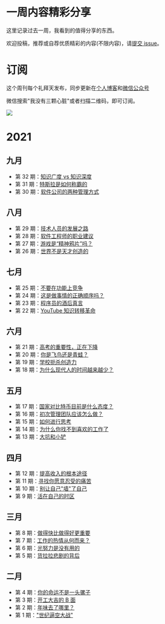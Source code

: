 # 一周内容精彩分享

这里记录过去一周，我看到的值得分享的东西。

欢迎投稿，推荐或自荐优质精彩的内容(不限内容)，请[提交 issue](https://github.com/wmyskxz/weekly/issues)。

# 订阅

这个周刊每个礼拜天发布，同步更新在[个人博客](https://www.wmyskxz.com/)和[微信公众号](https://weixin.sogou.com/weixin?type=1&s_from=input&query=wmyskxz&ie=utf8&_sug_=n&_sug_type_=&w=01019900&sut=1861&sst0=1612590375262&lkt=8%2C1612590373961%2C1612590375161)

微信搜索"我没有三颗心脏"或者扫描二维码，即可订阅。

![](https://cdn.jsdelivr.net/gh/wmyskxz/BlogImage02/2021-2-6/1612590449967-image.png)

# 2021
## 九月
- 第 32 期：[知识广度 vs 知识深度](https://github.com/wmyskxz/weekly/blob/main/doc/issue-32.md)
- 第 31 期：[特斯拉是如何称霸的](https://github.com/wmyskxz/weekly/blob/main/doc/issue-31.md)
- 第 30 期：[软件公司的两种管理方式](https://github.com/wmyskxz/weekly/blob/main/doc/issue-30.md)

## 八月
- 第 29 期：[技术人员的发展之路](https://github.com/wmyskxz/weekly/blob/main/doc/issue-29.md)
- 第 28 期：[软件工程师的职业建议](https://github.com/wmyskxz/weekly/blob/main/doc/issue-28.md)
- 第 27 期：[游戏是“精神鸦片”吗？](https://github.com/wmyskxz/weekly/blob/main/doc/issue-27.md)
- 第 26 期：[世界不是天才创造的](https://github.com/wmyskxz/weekly/blob/main/doc/issue-26.md)

## 七月
- 第 25 期：[不要在功能上竞争](https://github.com/wmyskxz/weekly/blob/main/doc/issue-25.md)
- 第 24 期：[这是做事情的正确顺序吗？](https://github.com/wmyskxz/weekly/blob/main/doc/issue-24.md)
- 第 23 期：[程序员的酒后真言](https://github.com/wmyskxz/weekly/blob/main/doc/issue-23.md)
- 第 22 期：[YouTube 知识转移革命](https://github.com/wmyskxz/weekly/blob/main/doc/issue-22.md)

## 六月
- 第 21 期：[高考的重要性，正在下降](https://github.com/wmyskxz/weekly/blob/main/doc/issue-21.md)
- 第 20 期：[你是飞鸟还是青蛙？](https://github.com/wmyskxz/weekly/blob/main/doc/issue-20.md)
- 第 19 期：[学校扼杀创造力](https://github.com/wmyskxz/weekly/blob/main/doc/issue-19.md)
- 第 18 期：[为什么现代人的时间越来越少？](https://github.com/wmyskxz/weekly/blob/main/doc/issue-18.md)

## 五月
- 第 17 期：[国家对比特币目前是什么态度？](https://github.com/wmyskxz/weekly/blob/main/doc/issue-17.md)
- 第 16 期：[初次管理团队应该怎么做？](https://github.com/wmyskxz/weekly/blob/main/doc/issue-16.md)
- 第 15 期：[如何进行思考](https://github.com/wmyskxz/weekly/blob/main/doc/issue-15.md)
- 第 14 期：[为什么你找不到喜欢的工作了](https://github.com/wmyskxz/weekly/blob/main/doc/issue-14.md)
- 第 13 期：[大坑和小铲](https://github.com/wmyskxz/weekly/blob/main/doc/issue-13.md)

## 四月
- 第 12 期：[提高收入的根本途径](https://github.com/wmyskxz/weekly/blob/main/doc/issue-12.md)
- 第 11 期：[寻找你愿意忍受的痛苦](https://github.com/wmyskxz/weekly/blob/main/doc/issue-11.md)
- 第 10 期：[别让自己"墙"了自己](https://github.com/wmyskxz/weekly/blob/main/doc/issue-10.md)
- 第 9 期：[活在自己的时区](https://github.com/wmyskxz/weekly/blob/main/doc/issue-9.md)

## 三月
- 第 8 期：[做得快比做得好更重要](https://github.com/wmyskxz/weekly/blob/main/doc/issue-8.md)
- 第 7 期：[工作的热情从何而来？](https://github.com/wmyskxz/weekly/blob/main/doc/issue-7.md)
- 第 6 期：[光努力是没有用的](https://github.com/wmyskxz/weekly/blob/main/doc/issue-6.md)
- 第 5 期：[货拉拉悲剧的背后](https://github.com/wmyskxz/weekly/blob/main/doc/issue-5.md)

## 二月

- 第 4 期：[你的命运不是一头骡子](https://github.com/wmyskxz/weekly/blob/main/doc/issue-4.md)
- 第 3 期：[开工大吉的 B 面](https://github.com/wmyskxz/weekly/blob/main/doc/issue-3.md)
- 第 2 期：[年味去了哪里？](https://github.com/wmyskxz/weekly/blob/main/doc/issue-2.md)
- 第 1 期：["世纪逼空大战"](https://github.com/wmyskxz/weekly/blob/main/doc/issue-1.md)